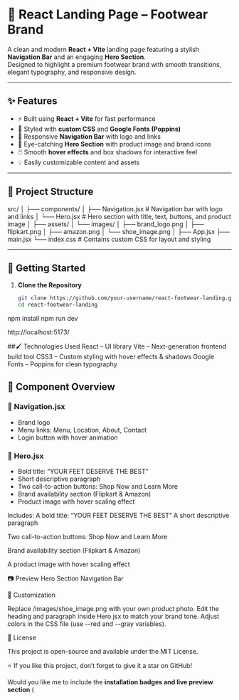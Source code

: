 # 🥿 React Landing Page – Footwear Brand

A clean and modern **React + Vite** landing page featuring a stylish **Navigation Bar** and an engaging **Hero Section**.  
Designed to highlight a premium footwear brand with smooth transitions, elegant typography, and responsive design.

---

## ✨ Features

- ⚡ Built using **React + Vite** for fast performance  
- 🎨 Styled with **custom CSS** and **Google Fonts (Poppins)**  
- 🧭 Responsive **Navigation Bar** with logo and links  
- 👟 Eye-catching **Hero Section** with product image and brand icons  
- 🖱️ Smooth **hover effects** and box shadows for interactive feel  
- 💡 Easily customizable content and assets

---

## 🧱 Project Structure

src/
│
├── components/
│ ├── Navigation.jsx # Navigation bar with logo and links
│ └── Hero.jsx # Hero section with title, text, buttons, and product image
│
├── assets/
│ └── images/
│ ├── brand_logo.png
│ ├── flipkart.png
│ ├── amazon.png
│ └── shoe_image.png
│
├── App.jsx
├── main.jsx
└── index.css # Contains custom CSS for layout and styling


---

## 🚀 Getting Started

1. **Clone the Repository**
   ```bash
   git clone https://github.com/your-username/react-footwear-landing.git
   cd react-footwear-landing
npm install
npm run dev

http://localhost:5173/

##🖌️ Technologies Used
React – UI library
Vite – Next-generation frontend build tool
CSS3 – Custom styling with hover effects & shadows
Google Fonts – Poppins for clean typography

## 🧠 Component Overview

### 🔹 Navigation.jsx
- Brand logo
- Menu links: Menu, Location, About, Contact
- Login button with hover animation

### 🔹 Hero.jsx
- Bold title: “YOUR FEET DESERVE THE BEST”
- Short descriptive paragraph
- Two call-to-action buttons: Shop Now and Learn More
- Brand availability section (Flipkart & Amazon)
- Product image with hover scaling effect


Includes:
A bold title: “YOUR FEET DESERVE THE BEST”
A short descriptive paragraph

Two call-to-action buttons: Shop Now and Learn More

Brand availability section (Flipkart & Amazon)

A product image with hover scaling effect

📷 Preview
Hero Section	Navigation Bar

	
🧩 Customization

Replace /images/shoe_image.png with your own product photo.
Edit the heading and paragraph inside Hero.jsx to match your brand tone.
Adjust colors in the CSS file (use --red and --gray variables).

📄 License

This project is open-source and available under the MIT License.

⭐ If you like this project, don’t forget to give it a star on GitHub!

Would you like me to include the **installation badges and live preview section** (





